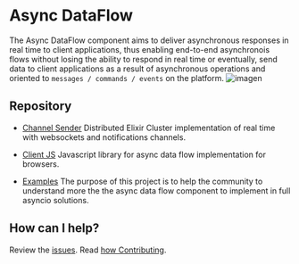 # Async DataFlow

The Async DataFlow component aims to deliver asynchronous responses in real time to client applications, thus enabling end-to-end asynchronois flows without losing the ability to respond in real time or eventually, send data to client applications as a result of asynchronous operations and oriented to `messages / commands / events` on the platform.
![imagen](https://user-images.githubusercontent.com/12372370/137362047-34f5d048-9f1a-4065-8a09-dc97318bf42e.png)

## Repository

- [Channel Sender](https://github.com/bancolombia/async-dataflow/tree/master/channel-sender) Distributed Elixir Cluster implementation of real time with websockets and notifications channels.
- [Client JS](https://github.com/bancolombia/async-dataflow/tree/master/clients/client-js) Javascript library for async data flow implementation for browsers.

- [Examples](https://github.com/bancolombia/async-dataflow/tree/master/examples)
  The purpose of this project is to help the community to understand more the the async data flow component to implement in full asyncio solutions.

## How can I help?

Review the [issues](https://github.com/bancolombia/async-dataflow/issues). Read [how Contributing](https://github.com/bancolombia/async-dataflow/wiki/Contributing).
